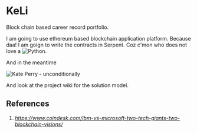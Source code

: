 # KeLi
Block chain based career record portfolio.

I am  going to use ethereum based blockchain application platform. Because daa! I am goign to write the contracts in Serpent. Coz c'mon who does not love a ![Python](https://www.python.org/static/img/python-logo.png).

And in the meantime 

![Kate Perry - unconditionally](https://www.youtube.com/watch?v=XjwZAa2EjKA)

And look at the project wiki for the solution model.

## References
1. _https://www.coindesk.com/ibm-vs-microsoft-two-tech-giants-two-blockchain-visions/_
